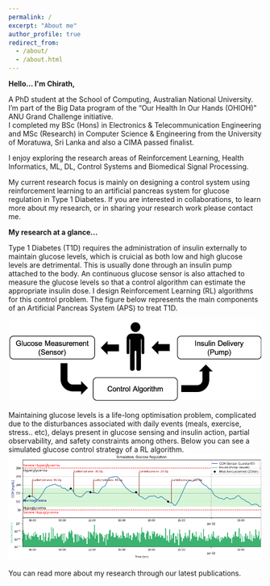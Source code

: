 ```yaml
---
permalink: /
excerpt: "About me"
author_profile: true
redirect_from: 
  - /about/
  - /about.html
---
```


**Hello... I'm Chirath,** 

A PhD student at the School of Computing, Australian National University. I’m part of the Big Data program of the “Our Health In Our Hands (OHIOH)” ANU Grand Challenge initiative. <br>I completed my BSc (Hons) in Electronics & Telecommunication Engineering and MSc (Research) in Computer Science & Engineering from the University of Moratuwa, Sri Lanka and also a CIMA passed finalist.

I enjoy exploring the research areas of Reinforcement Learning, Health Informatics, ML, DL, Control Systems and Biomedical Signal Processing.

My current research focus is mainly on designing a control system using reinforcement learning to an artificial pancreas system for glucose regulation in Type 1 Diabetes. If you are interested in collaborations, to learn more about my research, or in sharing your research work please contact me. 

**My research at a glance...**

Type 1 Diabetes (T1D) requires the administration of insulin externally to maintain glucose levels, which is cruicial as both low and high glucose levels are detrimental. This is usually done through an insulin pump attached to the body. An continuous glucose sensor is also attached to measure the glucose levels so that a control algorithm can estimate the appropriate insulin dose. I design Reinforcement Learning (RL) algorithms for this control problem. The figure below represents the main components of an Artificial Pancreas System (APS) to treat T1D. 

<center><img src='/images/sys.png' width="500" height="161"></center>
<br>
Maintaining glucose levels is a life-long optimisation problem, complicated due to the disturbances associated with daily events (meals, exercise, stress.. etc), delays present in glucose sensing and insulin action, partial observability, and safety constraints among others. Below you can see a simulated glucose control strategy of a RL algorithm.

<img src='/images/glucose.png'>

You can read more about my research through our latest publications. 


<!-- I completed my BSc (Hons) in Electronics & Telecommunication Engineering from the University of Moratuwa, Sri Lanka, and a product of Ananda College, Colombo 10. I have diverse interest areas in research such as AI, Machine Learning, Biomedical Signal Processing, Financial Analytics and Data Science. I'm a CIMA passed finalist, and have been able to successfully combine my engineering and accounting knowledge to work on develop algorithms focusing on financial predictions and fraud analytics. 

I believe that there is great potential to apply AI towards healthcare which undoubtedly will add great value. My passion in this domain lead towards working on projects related to Biomedical Engineering and Machine Learning. I have worked on disease prediction applications focusing on the Photoplethysmography (PPG) signals of users and injury prediction applications using Electromyography (EMG) signals and IMU data. Detailed descriptions and findings of the projects can be accessed through the Portfolio section.  -->

<!-- My philosophy is to keep everything simple, and I love to read, write and play the guitar, Chess during my leisure time. My thoughts are expressed in the form of a Blog which can be accessed through the Thoughts section. My passion is to work on novel research areas, where my ultimate goal is to combine my Engineering & Entrepreneurial skills to ensure great value addition to the society. -->
